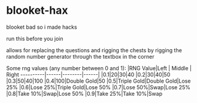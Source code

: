 # blooket-hax
blooket bad so i made hacks

run this before you join

allows for replacing the questions and rigging the chests by rigging the random number generator through the textbox in the corner

Some rng values (any number between 0 and 1):
|RNG Value|Left | Middle | Right
----------|------|--------|------|
|0.1|20|30|40
|0.2|30|40|50
|0.3|50|40|100
|0.4|100|Double Gold|50
|0.5|Triple Gold|Double Gold|Lose 25%
|0.6|Lose 25%|Triple Gold|Lose 50%
|0.7|Lose 50%|Swap|Lose 25%
|0.8|Take 10%|Swap|Lose 50%
|0.9|Take 25%|Take 10%|Swap

